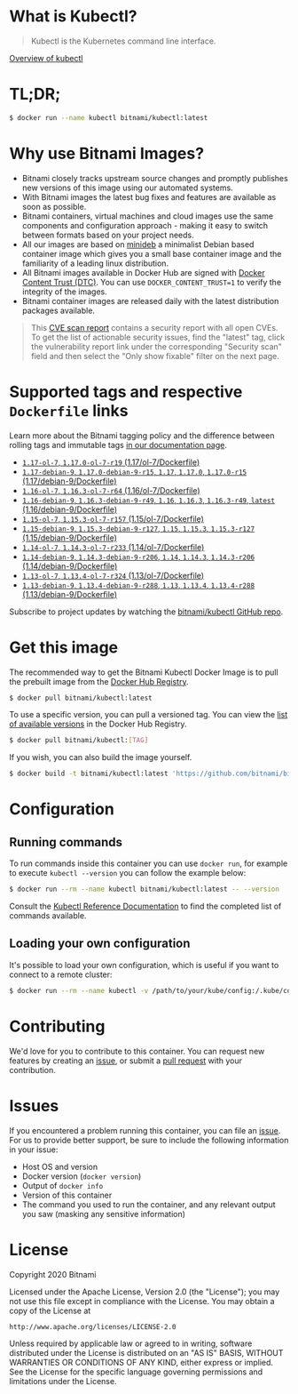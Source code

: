 
# What is Kubectl?

> Kubectl is the Kubernetes command line interface.

[Overview of kubectl](https://kubernetes.io/docs/reference/kubectl/overview/)

# TL;DR;

```bash
$ docker run --name kubectl bitnami/kubectl:latest
```

# Why use Bitnami Images?

* Bitnami closely tracks upstream source changes and promptly publishes new versions of this image using our automated systems.
* With Bitnami images the latest bug fixes and features are available as soon as possible.
* Bitnami containers, virtual machines and cloud images use the same components and configuration approach - making it easy to switch between formats based on your project needs.
* All our images are based on [minideb](https://github.com/bitnami/minideb) a minimalist Debian based container image which gives you a small base container image and the familiarity of a leading linux distribution.
* All Bitnami images available in Docker Hub are signed with [Docker Content Trust (DTC)](https://docs.docker.com/engine/security/trust/content_trust/). You can use `DOCKER_CONTENT_TRUST=1` to verify the integrity of the images.
* Bitnami container images are released daily with the latest distribution packages available.


> This [CVE scan report](https://quay.io/repository/bitnami/kubectl?tab=tags) contains a security report with all open CVEs. To get the list of actionable security issues, find the "latest" tag, click the vulnerability report link under the corresponding "Security scan" field and then select the "Only show fixable" filter on the next page.

# Supported tags and respective `Dockerfile` links

Learn more about the Bitnami tagging policy and the difference between rolling tags and immutable tags [in our documentation page](https://docs.bitnami.com/containers/how-to/understand-rolling-tags-containers/).


* [`1.17-ol-7`, `1.17.0-ol-7-r19` (1.17/ol-7/Dockerfile)](https://github.com/bitnami/bitnami-docker-kubectl/blob/1.17.0-ol-7-r19/1.17/ol-7/Dockerfile)
* [`1.17-debian-9`, `1.17.0-debian-9-r15`, `1.17`, `1.17.0`, `1.17.0-r15` (1.17/debian-9/Dockerfile)](https://github.com/bitnami/bitnami-docker-kubectl/blob/1.17.0-debian-9-r15/1.17/debian-9/Dockerfile)
* [`1.16-ol-7`, `1.16.3-ol-7-r64` (1.16/ol-7/Dockerfile)](https://github.com/bitnami/bitnami-docker-kubectl/blob/1.16.3-ol-7-r64/1.16/ol-7/Dockerfile)
* [`1.16-debian-9`, `1.16.3-debian-9-r49`, `1.16`, `1.16.3`, `1.16.3-r49`, `latest` (1.16/debian-9/Dockerfile)](https://github.com/bitnami/bitnami-docker-kubectl/blob/1.16.3-debian-9-r49/1.16/debian-9/Dockerfile)
* [`1.15-ol-7`, `1.15.3-ol-7-r157` (1.15/ol-7/Dockerfile)](https://github.com/bitnami/bitnami-docker-kubectl/blob/1.15.3-ol-7-r157/1.15/ol-7/Dockerfile)
* [`1.15-debian-9`, `1.15.3-debian-9-r127`, `1.15`, `1.15.3`, `1.15.3-r127` (1.15/debian-9/Dockerfile)](https://github.com/bitnami/bitnami-docker-kubectl/blob/1.15.3-debian-9-r127/1.15/debian-9/Dockerfile)
* [`1.14-ol-7`, `1.14.3-ol-7-r233` (1.14/ol-7/Dockerfile)](https://github.com/bitnami/bitnami-docker-kubectl/blob/1.14.3-ol-7-r233/1.14/ol-7/Dockerfile)
* [`1.14-debian-9`, `1.14.3-debian-9-r206`, `1.14`, `1.14.3`, `1.14.3-r206` (1.14/debian-9/Dockerfile)](https://github.com/bitnami/bitnami-docker-kubectl/blob/1.14.3-debian-9-r206/1.14/debian-9/Dockerfile)
* [`1.13-ol-7`, `1.13.4-ol-7-r324` (1.13/ol-7/Dockerfile)](https://github.com/bitnami/bitnami-docker-kubectl/blob/1.13.4-ol-7-r324/1.13/ol-7/Dockerfile)
* [`1.13-debian-9`, `1.13.4-debian-9-r288`, `1.13`, `1.13.4`, `1.13.4-r288` (1.13/debian-9/Dockerfile)](https://github.com/bitnami/bitnami-docker-kubectl/blob/1.13.4-debian-9-r288/1.13/debian-9/Dockerfile)

Subscribe to project updates by watching the [bitnami/kubectl GitHub repo](https://github.com/bitnami/bitnami-docker-kubectl).

# Get this image

The recommended way to get the Bitnami Kubectl Docker Image is to pull the prebuilt image from the [Docker Hub Registry](https://hub.docker.com/r/bitnami/kubectl).

```bash
$ docker pull bitnami/kubectl:latest
```

To use a specific version, you can pull a versioned tag. You can view the [list of available versions](https://hub.docker.com/r/bitnami/kubectl/tags/) in the Docker Hub Registry.

```bash
$ docker pull bitnami/kubectl:[TAG]
```

If you wish, you can also build the image yourself.

```bash
$ docker build -t bitnami/kubectl:latest 'https://github.com/bitnami/bitnami-docker-kubectl.git#master:1.16/debian-9'
```

# Configuration

## Running commands

To run commands inside this container you can use `docker run`, for example to execute `kubectl --version` you can follow the example below:

```bash
$ docker run --rm --name kubectl bitnami/kubectl:latest -- --version
```

Consult the [Kubectl Reference Documentation](https://kubernetes.io/docs/reference/generated/kubectl/kubectl-commands) to find the completed list of commands available.

## Loading your own configuration

It's possible to load your own configuration, which is useful if you want to connect to a remote cluster:

```bash
$ docker run --rm --name kubectl -v /path/to/your/kube/config:/.kube/config bitnami/kubectl:latest
```

# Contributing

We'd love for you to contribute to this container. You can request new features by creating an [issue](https://github.com/bitnami/bitnami-docker-kubectl/issues), or submit a [pull request](https://github.com/bitnami/bitnami-docker-kubectl/pulls) with your contribution.

# Issues

If you encountered a problem running this container, you can file an [issue](https://github.com/bitnami/bitnami-docker-kubectl/issues). For us to provide better support, be sure to include the following information in your issue:

- Host OS and version
- Docker version (`docker version`)
- Output of `docker info`
- Version of this container
- The command you used to run the container, and any relevant output you saw (masking any sensitive information)

# License

Copyright 2020 Bitnami

Licensed under the Apache License, Version 2.0 (the "License");
you may not use this file except in compliance with the License.
You may obtain a copy of the License at

    http://www.apache.org/licenses/LICENSE-2.0

Unless required by applicable law or agreed to in writing, software
distributed under the License is distributed on an "AS IS" BASIS,
WITHOUT WARRANTIES OR CONDITIONS OF ANY KIND, either express or implied.
See the License for the specific language governing permissions and
limitations under the License.
